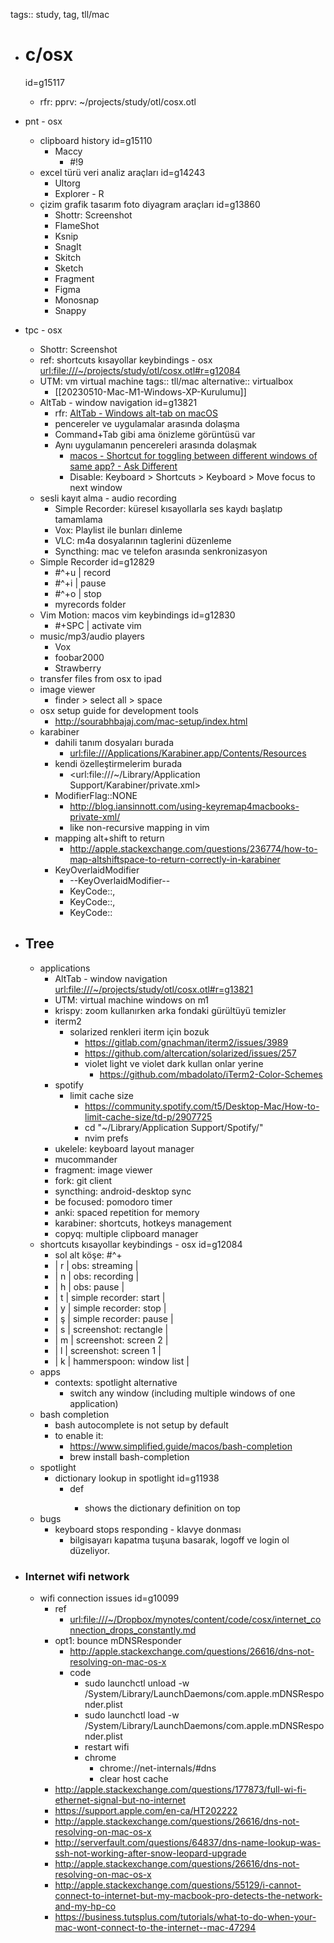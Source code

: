 tags:: study, tag, tll/mac

- # c/osx 
  id=g15117
	- rfr: pprv: ~/projects/study/otl/cosx.otl
- pnt - osx
	- clipboard history  id=g15110
		- Maccy
			- #!9
	- excel türü veri analiz araçları id=g14243
		- Ultorg
		- Explorer - R
	- çizim grafik tasarım foto diyagram araçları id=g13860
		- Shottr: Screenshot
		- FlameShot
		- Ksnip
		- SnagIt
		- Skitch
		- Sketch
		- Fragment
		- Figma
		- Monosnap
		- Snappy
- tpc - osx
	- Shottr: Screenshot
	- ref: shortcuts kısayollar keybindings - osx <url:file:///~/projects/study/otl/cosx.otl#r=g12084>
	- UTM: vm virtual machine
		tags:: tll/mac
		alternative:: virtualbox
		- [[20230510-Mac-M1-Windows-XP-Kurulumu]]
	- AltTab - window navigation id=g13821
		- rfr: [AltTab - Windows alt-tab on macOS](https://alt-tab-macos.netlify.app/)
		- pencereler ve uygulamalar arasında dolaşma
		- Command+Tab gibi ama önizleme görüntüsü var
		- Aynı uygulamanın pencereleri arasında dolaşmak
			- [macos - Shortcut for toggling between different windows of same app? - Ask Different](https://apple.stackexchange.com/questions/193937/shortcut-for-toggling-between-different-windows-of-same-app)
			- Disable: Keyboard > Shortcuts > Keyboard > Move focus to next window
	- sesli kayıt alma - audio recording
		- Simple Recorder: küresel kısayollarla ses kaydı başlatıp tamamlama
		- Vox: Playlist ile bunları dinleme
		- VLC: m4a dosyalarının taglerini düzenleme
		- Syncthing: mac ve telefon arasında senkronizasyon
	- Simple Recorder id=g12829
		- #^+u | record
		- #^+i | pause
		- #^+o | stop
		- myrecords folder
	- Vim Motion: macos vim keybindings id=g12830
		- #+SPC | activate vim
	- music/mp3/audio players
		- Vox
		- foobar2000
		- Strawberry
	- transfer files from osx to ipad
	- image viewer
		- finder > select all > space
	- osx setup guide for development tools
		- http://sourabhbajaj.com/mac-setup/index.html
	- karabiner
		- dahili tanım dosyaları burada
			- <url:file:///Applications/Karabiner.app/Contents/Resources>
		- kendi özelleştirmelerim burada
			- <url:file:///~/Library/Application Support/Karabiner/private.xml>
		- ModifierFlag::NONE
			- http://blog.iansinnott.com/using-keyremap4macbooks-private-xml/
			- like non-recursive mapping in vim
		- mapping alt+shift to return
			- http://apple.stackexchange.com/questions/236774/how-to-map-altshiftspace-to-return-correctly-in-karabiner
		- KeyOverlaidModifier
			- --KeyOverlaidModifier--
			- KeyCode::<key we want to affect>,
			- KeyCode::<key to fire when held continuously>,
			- KeyCode::<key to fire when pressed and released quickly>
- ## Tree
	- applications
		- AltTab - window navigation <url:file:///~/projects/study/otl/cosx.otl#r=g13821>
		- UTM: virtual machine windows on m1
		- krispy: zoom kullanırken arka fondaki gürültüyü temizler
		- iterm2
			- solarized renkleri iterm için bozuk
				- https://gitlab.com/gnachman/iterm2/issues/3989
				- https://github.com/altercation/solarized/issues/257
				- violet light ve violet dark kullan onlar yerine
					- https://github.com/mbadolato/iTerm2-Color-Schemes
		- spotify
			- limit cache size
				- https://community.spotify.com/t5/Desktop-Mac/How-to-limit-cache-size/td-p/2907725
				- cd "~/Library/Application Support/Spotify/"
				- nvim prefs
		- ukelele: keyboard layout manager
		- mucommander
		- fragment: image viewer
		- fork: git client
		- syncthing: android-desktop sync
		- be focused: pomodoro timer
		- anki: spaced repetition for memory
		- karabiner: shortcuts, hotkeys management
		- copyq: multiple clipboard manager
	- shortcuts kısayollar keybindings - osx id=g12084
		- sol alt köşe: #^+
      - | r | obs: streaming           |
      - | n | obs: recording           |
      - | h | obs: pause               |
      - | t | simple recorder: start   |
      - | y | simple recorder: stop    |
      - | ş | simple recorder: pause   |
      - | s | screenshot: rectangle    |
      - | m | screenshot: screen 2     |
      - | l | screenshot: screen 1     |
      - | k | hammerspoon: window list |
	- apps
		- contexts: spotlight alternative
			- switch any window (including multiple windows of one application)
	- bash completion
		- bash autocomplete is not setup by default
		- to enable it:
			- https://www.simplified.guide/macos/bash-completion
			- brew install bash-completion
	- spotlight
		- dictionary lookup in spotlight id=g11938
			- <word> def
				- shows the dictionary definition on top
	- bugs
		- keyboard stops responding - klavye donması
			- bilgisayarı kapatma tuşuna basarak, logoff ve login ol düzeliyor.

- ### Internet wifi network
  - wifi connection issues id=g10099
    - ref
      - <url:file:///~/Dropbox/mynotes/content/code/cosx/internet_connection_drops_constantly.md>
    - opt1: bounce mDNSResponder
      - http://apple.stackexchange.com/questions/26616/dns-not-resolving-on-mac-os-x
      - code
        - sudo launchctl unload -w /System/Library/LaunchDaemons/com.apple.mDNSResponder.plist
        - sudo launchctl load -w /System/Library/LaunchDaemons/com.apple.mDNSResponder.plist
        - restart wifi
        - chrome
          - chrome://net-internals/#dns
          - clear host cache
    - http://apple.stackexchange.com/questions/177873/full-wi-fi-ethernet-signal-but-no-internet
    - https://support.apple.com/en-ca/HT202222
    - http://apple.stackexchange.com/questions/26616/dns-not-resolving-on-mac-os-x
    - http://serverfault.com/questions/64837/dns-name-lookup-was-ssh-not-working-after-snow-leopard-upgrade
    - http://apple.stackexchange.com/questions/26616/dns-not-resolving-on-mac-os-x
    - http://apple.stackexchange.com/questions/55129/i-cannot-connect-to-internet-but-my-macbook-pro-detects-the-network-and-my-hp-co
    - https://business.tutsplus.com/tutorials/what-to-do-when-your-mac-wont-connect-to-the-internet--mac-47294
    

